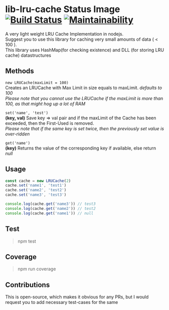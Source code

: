 # lib-lru-cache Status Image [![Build Status](https://travis-ci.com/AkashBabu/lib-lru-cache.svg?branch=master)](https://travis-ci.com/AkashBabu/lib-lru-cache) [![Maintainability](https://api.codeclimate.com/v1/badges/0ce521c11691565ee420/maintainability)](https://codeclimate.com/github/AkashBabu/lib-lru-cache/maintainability)
 

A very light weight LRU Cache Implementation in nodejs.  
Suggest you to use this library for caching very small amounts of data ( < 100 ).  
This library uses HashMap(for checking existence) and DLL (for storing LRU cache) datastructures

## Methods

`new LRUCache(maxLimit = 100)`    
Creates an LRUCache with Max Limit in size equals to maxLimit. *defaults to 100*  
*Please note that you cannot use the LRUCache if the maxLimit is more than 100, as that might hog up a lot of RAM*

`set('name', 'test')`  
**(key, val)** Save key => val pair and if the maxLimit of the Cache has been exceeded, then the First-Used is removed.  
*Please note that if the same key is set twice, then the previously set value is over-ridden*

`get('name')`  
**(key)** Returns the value of the corresponding key if available, else return *null*

## Usage 

```javascript
const cache = new LRUCache(2)
cache.set('name1', 'test1')
cache.set('name2', 'test2')
cache.set('name3', 'test3')

console.log(cache.get('name3')) // test3
console.log(cache.get('name2')) // test2
console.log(cache.get('name1')) // null
```

## Test
> npm test

## Coverage
> npm run coverage

## Contributions
This is open-source, which makes it obvious for any PRs, but I would request you to add necessary test-cases for the same 
